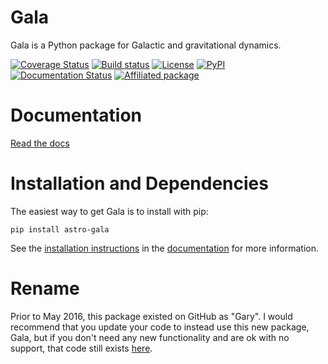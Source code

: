 Gala
====

Gala is a Python package for Galactic and gravitational dynamics.

[![Coverage Status](https://coveralls.io/repos/adrn/gala/badge.svg?branch=master&service=github)](https://coveralls.io/github/adrn/gala?branch=master)
[![Build status](http://img.shields.io/travis/adrn/gala/master.svg?style=flat)](http://travis-ci.org/adrn/gala)
[![License](http://img.shields.io/badge/license-MIT-blue.svg?style=flat)](https://github.com/adrn/gala/blob/master/LICENSE)
[![PyPI](https://badge.fury.io/py/astro-gala.svg)](https://badge.fury.io/py/astro-gala)
[![Documentation Status](https://readthedocs.org/projects/gala-astro/badge/?version=latest)](http://gala-astro.readthedocs.io/en/latest/?badge=latest)
[![Affiliated package](https://img.shields.io/badge/astropy-affiliated%20package-orange.svg)](http://astropy.org/affiliated)

Documentation
=============

[Read the docs](http://gala.adrian.pw)

Installation and Dependencies
=============================

The easiest way to get Gala is to install with pip:

    pip install astro-gala

See the [installation instructions](http://gala.adrian.pw/en/latest/install.html) in the
[documentation](http://gala.adrian.pw) for more information.

Rename
======

Prior to May 2016, this package existed on GitHub as "Gary". I would recommend that you update your
code to instead use this new package, Gala, but if you don't need any new functionality and are ok
with no support, that code still exists [here](https://github.com/adrn/gary-old).

